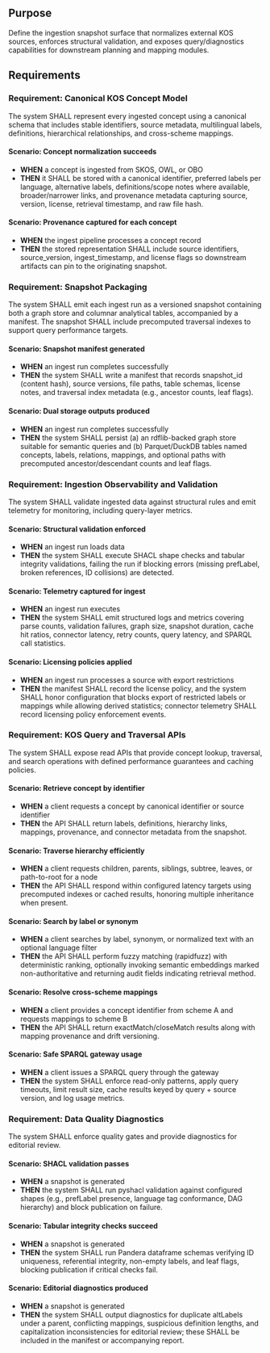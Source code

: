 ## Purpose
Define the ingestion snapshot surface that normalizes external KOS sources, enforces structural validation, and exposes query/diagnostics capabilities for downstream planning and mapping modules.

## Requirements

### Requirement: Canonical KOS Concept Model
The system SHALL represent every ingested concept using a canonical schema that includes stable identifiers, source metadata, multilingual labels, definitions, hierarchical relationships, and cross-scheme mappings.

#### Scenario: Concept normalization succeeds
- **WHEN** a concept is ingested from SKOS, OWL, or OBO
- **THEN** it SHALL be stored with a canonical identifier, preferred labels per language, alternative labels, definitions/scope notes where available, broader/narrower links, and provenance metadata capturing source, version, license, retrieval timestamp, and raw file hash.

#### Scenario: Provenance captured for each concept
- **WHEN** the ingest pipeline processes a concept record
- **THEN** the stored representation SHALL include source identifiers, source_version, ingest_timestamp, and license flags so downstream artifacts can pin to the originating snapshot.

### Requirement: Snapshot Packaging
The system SHALL emit each ingest run as a versioned snapshot containing both a graph store and columnar analytical tables, accompanied by a manifest. The snapshot SHALL include precomputed traversal indexes to support query performance targets.

#### Scenario: Snapshot manifest generated
- **WHEN** an ingest run completes successfully
- **THEN** the system SHALL write a manifest that records snapshot_id (content hash), source versions, file paths, table schemas, license notes, and traversal index metadata (e.g., ancestor counts, leaf flags).

#### Scenario: Dual storage outputs produced
- **WHEN** an ingest run completes successfully
- **THEN** the system SHALL persist (a) an rdflib-backed graph store suitable for semantic queries and (b) Parquet/DuckDB tables named concepts, labels, relations, mappings, and optional paths with precomputed ancestor/descendant counts and leaf flags.

### Requirement: Ingestion Observability and Validation
The system SHALL validate ingested data against structural rules and emit telemetry for monitoring, including query-layer metrics.

#### Scenario: Structural validation enforced
- **WHEN** an ingest run loads data
- **THEN** the system SHALL execute SHACL shape checks and tabular integrity validations, failing the run if blocking errors (missing prefLabel, broken references, ID collisions) are detected.

#### Scenario: Telemetry captured for ingest
- **WHEN** an ingest run executes
- **THEN** the system SHALL emit structured logs and metrics covering parse counts, validation failures, graph size, snapshot duration, cache hit ratios, connector latency, retry counts, query latency, and SPARQL call statistics.

#### Scenario: Licensing policies applied
- **WHEN** an ingest run processes a source with export restrictions
- **THEN** the manifest SHALL record the license policy, and the system SHALL honor configuration that blocks export of restricted labels or mappings while allowing derived statistics; connector telemetry SHALL record licensing policy enforcement events.

### Requirement: KOS Query and Traversal APIs
The system SHALL expose read APIs that provide concept lookup, traversal, and search operations with defined performance guarantees and caching policies.

#### Scenario: Retrieve concept by identifier
- **WHEN** a client requests a concept by canonical identifier or source identifier
- **THEN** the API SHALL return labels, definitions, hierarchy links, mappings, provenance, and connector metadata from the snapshot.

#### Scenario: Traverse hierarchy efficiently
- **WHEN** a client requests children, parents, siblings, subtree, leaves, or path-to-root for a node
- **THEN** the API SHALL respond within configured latency targets using precomputed indexes or cached results, honoring multiple inheritance when present.

#### Scenario: Search by label or synonym
- **WHEN** a client searches by label, synonym, or normalized text with an optional language filter
- **THEN** the API SHALL perform fuzzy matching (rapidfuzz) with deterministic ranking, optionally invoking semantic embeddings marked non-authoritative and returning audit fields indicating retrieval method.

#### Scenario: Resolve cross-scheme mappings
- **WHEN** a client provides a concept identifier from scheme A and requests mappings to scheme B
- **THEN** the API SHALL return exactMatch/closeMatch results along with mapping provenance and drift versioning.

#### Scenario: Safe SPARQL gateway usage
- **WHEN** a client issues a SPARQL query through the gateway
- **THEN** the system SHALL enforce read-only patterns, apply query timeouts, limit result size, cache results keyed by query + source version, and log usage metrics.

### Requirement: Data Quality Diagnostics
The system SHALL enforce quality gates and provide diagnostics for editorial review.

#### Scenario: SHACL validation passes
- **WHEN** a snapshot is generated
- **THEN** the system SHALL run pyshacl validation against configured shapes (e.g., prefLabel presence, language tag conformance, DAG hierarchy) and block publication on failure.

#### Scenario: Tabular integrity checks succeed
- **WHEN** a snapshot is generated
- **THEN** the system SHALL run Pandera dataframe schemas verifying ID uniqueness, referential integrity, non-empty labels, and leaf flags, blocking publication if critical checks fail.

#### Scenario: Editorial diagnostics produced
- **WHEN** a snapshot is generated
- **THEN** the system SHALL output diagnostics for duplicate altLabels under a parent, conflicting mappings, suspicious definition lengths, and capitalization inconsistencies for editorial review; these SHALL be included in the manifest or accompanying report.
